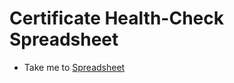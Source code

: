 # Certificate Health-Check Spreadsheet

- Take me to [Spreadsheet](https://kodekloud.com/topic/certificate-health-check-spreadsheet/)
  